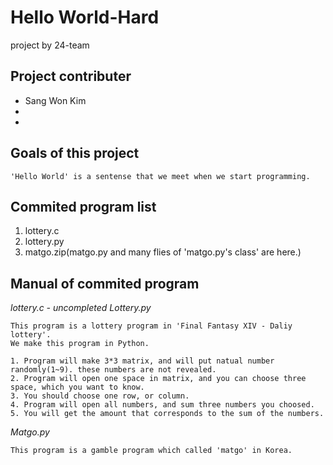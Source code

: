 # Hello World-Hard
project by 24-team


## Project contributer
- Sang Won Kim
- 
- 

## Goals of this project
```
'Hello World' is a sentense that we meet when we start programming.
```
## Commited program list

1. lottery.c
2. lottery.py
3. matgo.zip(matgo.py and many flies of 'matgo.py's class' are here.)


## Manual of commited program

*lottery.c - uncompleted*
*Lottery.py*
```
This program is a lottery program in 'Final Fantasy XIV - Daliy lottery'.
We make this program in Python.

1. Program will make 3*3 matrix, and will put natual number randomly(1~9). these numbers are not revealed. 
2. Program will open one space in matrix, and you can choose three space, which you want to know.
3. You should choose one row, or column.
4. Program will open all numbers, and sum three numbers you choosed.
5. You will get the amount that corresponds to the sum of the numbers.
```

*Matgo.py*
```
This program is a gamble program which called 'matgo' in Korea.
```
